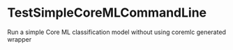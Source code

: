# TestSimpleCoreMLCommandLine
Run a simple Core ML classification model without using coremlc generated wrapper 
